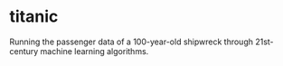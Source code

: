 # titanic
Running the passenger data of a 100-year-old shipwreck through 21st-century machine learning algorithms.
